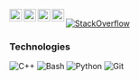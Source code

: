 [<img align="left" alt="artyom-fedosov | Gmail" width="22px" src="https://www.svgrepo.com/show/349378/gmail.svg" />](mailto:artjomsfedosovs2@gmail.com)
[<img align="left" alt="artyom-fedosov | LinkedIn" width="22px" src="https://www.svgrepo.com/show/452051/linkedin.svg" />](https://www.linkedin.com/in/artjoms-fedosovs/)
[<img align="left" alt="artyom-fedosov | Telegram" width="22px" src="https://www.svgrepo.com/show/452115/telegram.svg" />](https://t.me/artyom_fedosov)
[<img align="left" alt="artyom-fedosov | Stackoverflow" width="22px" src="https://www.svgrepo.com/show/475686/stackoverflow-color.svg" />](https://stackoverflow.com/users/31478410/artyom-fedosov)

<br>

<a href="https://stackoverflow.com/users/31478410/artyom-fedosov" target="_blank">
<img alt="StackOverflow"
src="https://stackoverflow-badge.vercel.app/?userID=31478410" />
</a>

### Technologies

![C++](https://img.shields.io/badge/C++-%2300599C.svg?logo=c%2B%2B&logoColor=white)
![Bash](https://img.shields.io/badge/Bash-4EAA25?logo=gnubash&logoColor=fff)
![Python](https://img.shields.io/badge/Python-3776AB?logo=python&logoColor=fff)
![Git](https://img.shields.io/badge/Git-F05032?logo=git&logoColor=fff)
